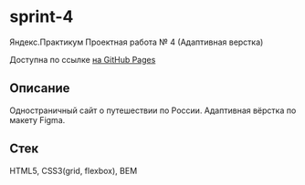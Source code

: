 # sprint-4

Яндекс.Практикум Проектная работа № 4 (Адаптивная верстка)

Доступна по ссылке [на GitHub Pages](https://anton-zm.github.io/sprint-4/)

## Описание

Одностраничный сайт о путешествии по России. Адаптивная вёрстка по макету Figma.

## Стек

HTML5, CSS3(grid, flexbox), BEM
